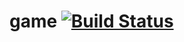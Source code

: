 # game [![Build Status](https://travis-ci.com/NetcrackerGame/game.svg?token=wbphjZQxajsthqtXf4gq&branch=master)](https://travis-ci.com/NetcrackerGame/game)